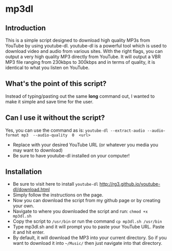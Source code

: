 # mp3dl

## Introduction
This is a simple script designed to download high quality MP3s from YouTube by using youtube-dl. youtube-dl is a powerful tool which is used to download video and audio from various sites. With the right flags, you can output a very high quality MP3 directly from YouTube. It will output a VBR MP3 file ranging from 230kbps to 300kbps and in terms of quality, it is identical to what you listen on YouTube.

## What's the point of this script?
Instead of typing/pasting out the same **long** command out, I wanted to make it simple and save time for the user.

## Can I use it without the script?
Yes, you can use the command as is: `youtube-dl --extract-audio --audio-format mp3  --audio-quality  0  <url>`
* Replace <url> with your desired YouTube URL (or whatever you media you may want to download)
* Be sure to have youtube-dl installed on your computer!

## Installation
* Be sure to visit here to install `youtube-dl` http://rg3.github.io/youtube-dl/download.html
* Simply follow the instructions on the page.
* Now you can download the script from my github page or by creating your own.
* Navigate to where you downloaded the script and run: `chmod +x mp3dl.sh`
* Copy the script to `/usr/bin` or run the command `cp mp3dl.sh /usr/bin`
* Type mp3dl.sh and it will prompt you to paste your YouTube URL. Paste it and hit enter.
* By default, it will download the MP3 into your current directory. So if you want to download it into `~/Music/` then just navigate into that directory.



